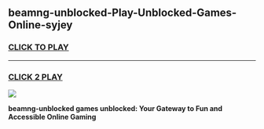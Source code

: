 
## beamng-unblocked-Play-Unblocked-Games-Online-syjey
<h3>
<a href="https://premium76.site?title=beamng-unblocked&ref=25A">CLICK TO PLAY</a></h3>
<hr>

<h3>
<a href="https://premium76.site?title=beamng-unblocked&ref=25A">CLICK 2 PLAY</a>
  
</h3>

<a href="https://premium76.site?title=beamng-unblocked&ref=25A"><img src="https://clearcache.store/games.png"></a>


**beamng-unblocked games unblocked: Your Gateway to Fun and Accessible Online Gaming**
